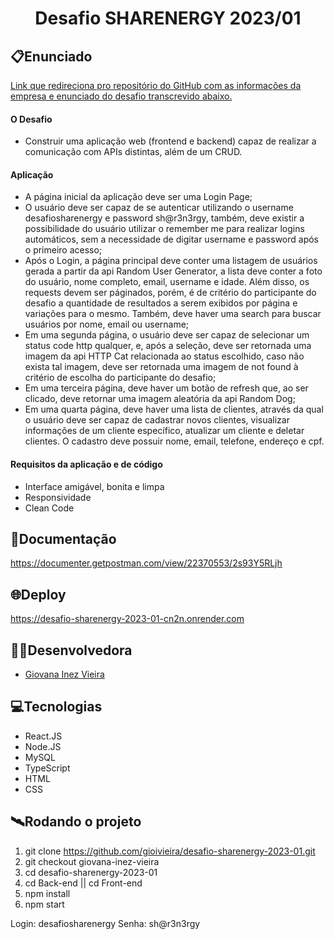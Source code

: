 <h1 align="center">Desafio SHARENERGY 2023/01</h1>

## 📋Enunciado

[Link que redireciona pro repositório do GitHub com as informações da empresa e enunciado do desafio transcrevido abaixo.](https://github.com/LucasRibeiro1024b/desafio-sharenergy-2023-01)

#### O Desafio
* Construir uma aplicação web (frontend e backend) capaz de realizar a comunicação com APIs distintas, além de um CRUD.

#### Aplicação
* A página inicial da aplicação deve ser uma Login Page;
* O usuário deve ser capaz de se autenticar utilizando o username desafiosharenergy e password sh@r3n3rgy, também, deve existir a possibilidade do usuário utilizar o remember me para realizar logins automáticos, sem a necessidade de digitar username e password após o primeiro acesso;
* Após o Login, a página principal deve conter uma listagem de usuários gerada a partir da api Random User Generator, a lista deve conter a foto do usuário, nome completo, email, username e idade. Além disso, os requests devem ser páginados, porém, é de critério do participante do desafio a quantidade de resultados a serem exibidos por página e variações para o mesmo. Também, deve haver uma search para buscar usuários por nome, email ou username;
* Em uma segunda página, o usuário deve ser capaz de selecionar um status code http qualquer, e, após a seleção, deve ser retornada uma imagem da api HTTP Cat relacionada ao status escolhido, caso não exista tal imagem, deve ser retornada uma imagem de not found à critério de escolha do participante do desafio;
* Em uma terceira página, deve haver um botão de refresh que, ao ser clicado, deve retornar uma imagem aleatória da api Random Dog;
* Em uma quarta página, deve haver uma lista de clientes, através da qual o usuário deve ser capaz de cadastrar novos clientes, visualizar informações de um cliente específico, atualizar um cliente e deletar clientes. O cadastro deve possuir nome, email, telefone, endereço e cpf.

#### Requisitos da aplicação e de código
* Interface amigável, bonita e limpa
* Responsividade
* Clean Code

## 🔗Documentação
https://documenter.getpostman.com/view/22370553/2s93Y5RLjh

## 🌐Deploy
https://desafio-sharenergy-2023-01-cn2n.onrender.com

## 👩‍💻Desenvolvedora
- <a href="https://github.com/gioivieira" target="_blank"><p>Giovana Inez Vieira</p></a>

## 💻Tecnologias
- React.JS
- Node.JS 
- MySQL
- TypeScript
- HTML
- CSS

## 🛰Rodando o projeto
1. git clone https://github.com/gioivieira/desafio-sharenergy-2023-01.git 
2. git checkout giovana-inez-vieira
3. cd desafio-sharenergy-2023-01
4. cd Back-end || cd Front-end
5. npm install
6. npm start

Login: desafiosharenergy
Senha: sh@r3n3rgy

